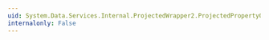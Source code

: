 ```yaml
---
uid: System.Data.Services.Internal.ProjectedWrapper2.ProjectedProperty0
internalonly: False
---
```

